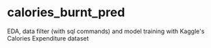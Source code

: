 # calories_burnt_pred
EDA, data filter (with sql commands) and model training with Kaggle's Calories Expenditure dataset

